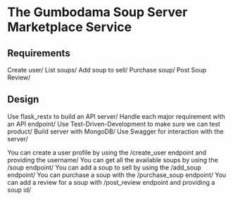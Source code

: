 # The Gumbodama Soup Server Marketplace Service
 
 
## Requirements
Create user/
List soups/
Add soup to sell/
Purchase soup/
Post Soup Review/
 
 
## Design
Use flask_restx to build an API server/
Handle each major requirement with an API endpoint/
Use Test-Driven-Development to make sure we can test product/
Build server with MongoDB/
Use Swagger for interaction with the server/

You can create a user profile by using the /create_user endpoint and providing the username/
You can get all the available soups by using the /soup endpoint/
You can add a soup to sell by using the /add_soup endpoint/
You can purchase a soup with the /purchase_soup endpoint/
You can add a review for a soup with /post_review endpoint and providing a soup id/
